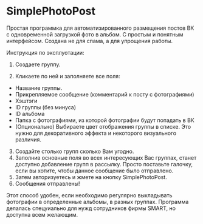 # SimplePhotoPost
Простая программка для автоматизированного размещения постов ВК с одновременной загрузкой фото в альбом. 
C простым и понятным интерфейсом. Создана не для спама, а для упрощения работы.

Инструкция по эксплуотации:
1) Создаете группу.

2) Кликаете по ней и заполняете все поля:
- Название группы.
- Прикрепляемое сообщение (комментарий к посту с фотографиями)
- Хэштэги
- ID группы (без минуса)
- ID альбома
- Папка с фотографиями, из которой фотографии будут попадать в ВК
- (Опционально) Выбираете цвет отображения группы в списке. Это нужно для декоративного эффекта 
и некоторого визуального различия.
3) Создайте столько групп сколько Вам угодно.
4) Заполнив основные поля во всех интересующих Вас группах, станет доступно добавление групп в рассылку.
Просто поставьте галочку, если вы хотите, чтобы данное сообщение было отправлено.
5) Затем авторизуетесь и жмете на кнопку SimplePhotoPost.
6) Сообщения отправлены!

Этот способ удобен, если необходимо регулярно выкладывать фотографии в определенные альбомы, в разных группах.
Программа делалась спецуиально для нужд сотрудников фирмы SMART, но доступна всем желающим.

